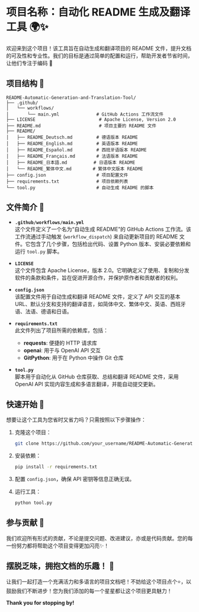 # 项目名称：自动化 README 生成及翻译工具 🌍✨

欢迎来到这个项目！该工具旨在自动生成和翻译项目的 README 文件，提升文档的可及性和专业性。我们的目标是通过简单的配置和运行，帮助开发者节省时间，让他们专注于编码 🚀

## 项目结构 📂

```
README-Automatic-Generation-and-Translation-Tool/
├── .github/
│   └── workflows/
│       └── main.yml              # GitHub Actions 工作流文件
├── LICENSE                        # Apache License, Version 2.0
├── README.md                      # 项目主要的 README 文件
├── README/
│   ├── README_Deutsch.md         # 德语版本 README 
│   ├── README_English.md         # 英语版本 README 
│   ├── README_Español.md         # 西班牙语版本 README 
│   ├── README_Français.md        # 法语版本 README 
│   ├── README_日本語.md          # 日语版本 README 
│   └── README_繁体中文.md        # 繁体中文版本 README 
├── config.json                   # 项目配置文件
├── requirements.txt              # 项目依赖列表
└── tool.py                       # 自动生成 README 的脚本
```

## 文件简介 📄

- **`.github/workflows/main.yml`**  
   这个文件定义了一个名为“自动生成 README”的 GitHub Actions 工作流。该工作流通过手动触发 (`workflow_dispatch`) 来自动更新项目的 README 文件。它包含了几个步骤，包括检出代码、设置 Python 版本、安装必要依赖和运行 `tool.py` 脚本。

- **`LICENSE`**  
   这个文件包含 Apache License，版本 2.0。它明确定义了使用、复制和分发软件的条款和条件，旨在促进开源合作，并保护原作者和贡献者的权利。

- **`config.json`**  
   该配置文件用于自动生成和翻译 README 文件，定义了 API 交互的基本 URL、默认分支和支持的翻译语言，如简体中文、繁体中文、英语、西班牙语、法语、德语和日语。

- **`requirements.txt`**  
   此文件列出了项目所需的依赖库，包括：  
  - **requests**: 便捷的 HTTP 请求库  
  - **openai**: 用于与 OpenAI API 交互  
  - **GitPython**: 用于在 Python 中操作 Git 仓库  

- **`tool.py`**  
   脚本用于自动化从 GitHub 仓库获取、总结和翻译 README 文件，采用 OpenAI API 实现内容生成和多语言翻译，并能自动提交更新。

## 快速开始 🚀

想要让这个工具为您省时又省力吗？只需按照以下步骤操作：

1. 克隆这个项目：  
   ```bash
   git clone https://github.com/your_username/README-Automatic-Generation-and-Translation-Tool.git
   ```

2. 安装依赖：  
   ```bash
   pip install -r requirements.txt
   ```

3. 配置 `config.json`，确保 API 密钥等信息正确无误。

4. 运行工具：  
   ```bash
   python tool.py
   ```

## 参与贡献 🤝

我们欢迎所有形式的贡献，不论是提交问题、改进建议，亦或是代码贡献。您的每一份努力都将帮助这个项目变得更加闪亮✨！

## 摆脱乏味，拥抱文档的乐趣！ 🌟

让我们一起打造一个充满活力和多语言的项目文档吧！不妨给这个项目点个⭐️，以鼓励我们不断进步！您为我们添加的每一个星星都让这个项目更具魅力！

**Thank you for stopping by!**